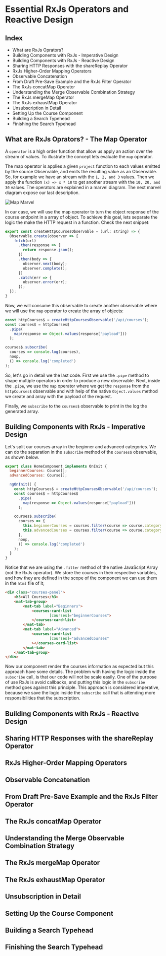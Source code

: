 # Essential RxJs Operators and Reactive Design #

## Index ##
- What are RxJs Oprators?
- Building Components with RxJs - Imperative Design
- Building Components with RxJs - Reactive Design
- Sharing HTTP Responses with the shareReplay Operator
- RxJs Higher-Order Mapping Operators
- Observable Concatenation
- From Draft Pre-Save Example and the RxJs Filter Operator
- The RxJs concatMap Operator
- Understanding the Merge Observable Combination Strategy
- The RxJs mergeMap Operator
- The RxJs exhaustMap Operator
- Unsubscription in Detail
- Setting Up the Course Component
- Building a Search Typehead 
- Finishing the Search Typehead

## What are RxJs Oprators? - The Map Operator
A `operator` is a high order function that allow us apply an action over the stream of values. To illustrate the concept lets evaluate the `map` operator.

The map operator is applies a given `project` function to each values emitted by the source Observable, and emits the resulting value as an Observable. So, for example we have an stream with the `1, 2, and 3` values. Then we apply the function `(x) => x * 10` to get another stream with the `10, 20, and 30` values. The operators are explained in a marvel diagram. The next marvel diagram expose our last description.

![Map Marvel](../assets/imgs/02-map_marvel.png)

In our case, we will use the map operator to turn the object response of the course endpoint in a array of object. To achieve this goal, lets separate the logic the make the HTTP request in a function. Check the next snippet:

```js
export const createHttpCoursesObservable = (url: string) => {
  Observable.create(observer => {
    fetch(url)
      .then(response => {
        return response.json();
      })
      .then(body => {
        observer.next(body);
        observer.complete();
      })
      .catch(err => {
        observer.error(err);
      });
  });
}
```
Now, we will consume this observable to create another observable where we will use the `map` operator to create the array of objects:

```js
const httpCourses$ = createHttpCoursesObservable('/api/courses');
const courses$ = httpCourses$
  .pipe(
    map(response => Object.values(response["payload"]))
  );

courses$.subscribe(
  courses => console.log(courses),
  noop,
  () => console.log('completed')
);
```

So, let's go in detail we the last code. First we use the `.pipe` method to shape multiple operators in order to produce a new observable. Next, inside the `.pipe`, we use the `map` operator where we get the `response` from the `httpCourses$` observable and with help of the native `Object.values` method we create and array with the payload of the request.

Finally, we `subscribe` to the `courses$` observable to print in the log the generated array.

## Building Components with RxJs - Imperative Design
Let's split our courses array in the beginner and advanced categories. We can do the separation in the `subscribe` method of the `courses$` observable, as shown below.

```js
export class HomeComponent implements OnInit {
  beginnerCourses: Course[];
  advancedCourses: Course[];

  ngOnInit() {
    const httpCourses$ = createHttpCoursesObservable('/api/courses');
    const courses$ = httpCourses$
      .pipe(
        map(response => Object.values(response["payload"]))
      );

    courses$.subscribe(
      courses => {
        this.beginnerCourses = courses.filter(course => course.category === 'BEGINNER');
        this.advancedCourses = courses.filter(course => course.category === 'ADVANCED');
      },
      noop,
      () => console.log('completed')
    );
  }
}
```

Notice that we are using the `.filter` method of the native JavaScript Array (not the RxJs operator). We store the courses in their respective variables, and how they are defined in the scope of the component we can use them in the `html` file of it;

```html
<div class="courses-panel">
    <h3>All Courses</h3>
    <mat-tab-group>
        <mat-tab label="Beginners">
            <courses-card-list
                    [courses]="beginnerCourses">
            </courses-card-list>
        </mat-tab>
        <mat-tab label="Advanced">
            <courses-card-list
                    [courses]="advancedCourses"
            ></courses-card-list>
        </mat-tab>
    </mat-tab-group>
</div>
```

Now our component render the courses information as expected but this approach have some details. The problem with having the logic inside the `subscribe` call, is that our code will not be scale easily. One of the purpose of use RxJs is avoid callbacks, and putting this logic in the `subscribe` method goes against this principle. This approach is considered imperative, because we save the logic inside the `subscribe` call that is attending more responsibilities that the subscription.

## Building Components with RxJs - Reactive Design
## Sharing HTTP Responses with the shareReplay Operator
## RxJs Higher-Order Mapping Operators
## Observable Concatenation
## From Draft Pre-Save Example and the RxJs Filter Operator
## The RxJs concatMap Operator
## Understanding the Merge Observable Combination Strategy
## The RxJs mergeMap Operator
## The RxJs exhaustMap Operator
## Unsubscription in Detail
## Setting Up the Course Component
## Building a Search Typehead
## Finishing the Search Typehead
